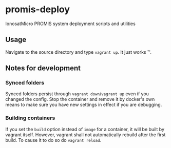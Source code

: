 # promis-deploy
IonosatMicro PROMIS system deployment scripts and utilities

## Usage
Navigate to the source directory and type `vagrant up`. It just works ™.

## Notes for development
### Synced folders
Synced folders persist through `vagrant down`/`vagrant up` even if you changed the config. Stop the container and remove it by docker's own means to make sure you have new settings in effect if you are debugging.

### Building containers
If you set the `build` option instead of `image` for a container, it will be built by vagrant itself. However, vagrant shall not automatically rebuild after the first build. To cause it to do so do `vagrant reload`.
